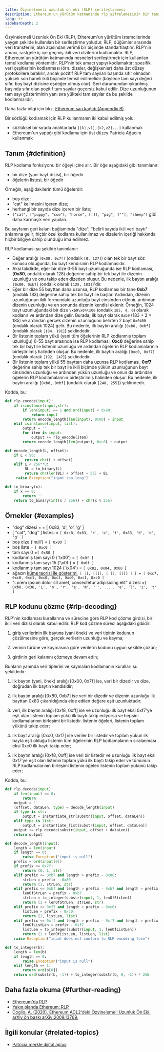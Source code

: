 ```yaml
---
title: Özyinelemeli uzunluk ön eki (RLP) serileştirmesi
description: Ethereum'un yürütüm katmanında rlp şifrelemesinin bir tanımı.
lang: tr
sidebarDepth: 2
---
```


Özyinelemeli Uzunluk Ön Eki (RLP), Ethereum'un yürütüm istemcilerinde yaygın şekilde kullanılan bir serileştirme yoludur. RLP, düğümler arasında veri transferini, alan açısından verimli bir biçimde standartlaştırır. RLP'nin amacı, rastgele iç içe geçmiş ikili veri dizilerini kodlamaktır. RLP, Ethereum'un yürütüm katmanında nesneleri serileştirmek için kullanılan temel kodlama yöntemidir. RLP'nin tek amacı yapıyı kodlamaktır; spesifik veri çeşitlerinin kodlanması (örn. dizeler, değişkenler) daha üst düzey protokollere bırakılır, ancak pozitif RLP tam sayıları başında sıfır olmadan yüksek son haneli ikili biçimde temsil edilmelidir (böylece tam sayı değeri sıfır, boş bayt dizisine eşdeğer olmuş olur). Seri durumundan çıkarılmış başında sıfır olan pozitif tam sayılar geçersiz kabul edilir. Dize uzunluğunun tam sayı gösteriminin yanı sıra yükteki tam sayılar da bu şekilde kodlanmalıdır.

Daha fazla bilgi için bkz. [Ethereum sarı kağıdı (Appendix B)](https://ethereum.github.io/yellowpaper/paper.pdf#page=19).

Bir sözlüğü kodlamak için RLP kullanmanın iki kabul edilmiş yolu:

- sözlüksel bir sırada anahtarlarla `[[k1,v1],[k2,v2]...]` kullanmak
- Ethereum'un yaptığı gibi kodlama için üst düzey Patricia Ağacını kullanmak

## Tanım {#definition}

RLP kodlama fonksiyonu bir öğeyi içine alır. Bir öğe aşağıdaki gibi tanımlanır:

- bir dize (yani bayt dizisi), bir öğedir
- öğelerin listesi, bir öğedir

Örneğin, aşağıdakilerin tümü öğelerdir:

- boş dize;
- "cat" kelimesini içeren dize;
- herhangi bir sayıda dize içeren bir liste;
- `["cat", ["puppy", "cow"], "horse", [[]], "pig", [""], "sheep"]` gibi daha karmaşık veri yapıları.

Bu sayfanın geri kalanı bağlamında "dize", "belirli sayıda ikili veri baytı" anlamına gelir; hiçbir özel kodlama kullanılmaz ve dizelerin içeriği hakkında hiçbir bilgiye sahip olunduğu ima edilmez.

RLP kodlaması şu şekilde tanımlanır:

- Değer aralığı `[0x00, 0x7f]` (ondalık `[0, 127]`) olan tek bir bayt söz konusu olduğunda, bu bayt kendisinin RLP kodlamasıdır.
- Aksi takdirde, eğer bir dize 0-55 bayt uzunluğunda ise RLP kodlaması, (**0x80**, ondalık olarak 128) değerine sahip bir tek bayt ile dizenin uzunluğu ve onu takip eden dizeden oluşur. Bu nedenle, ilk baytın aralığı `[0x80, 0xb7]` (ondalık olarak `[128, 183]`)'dir.
- Eğer bir dize 55 bayttan daha uzunsa, RLP kodlaması bir tane **0xb7** (ondalık 183) değerine sahip tek bir bayt ile başlar. Ardından, dizenin uzunluğunun ikili formundaki uzunluğu bayt cinsinden eklenir, ardından dizenin uzunluğu ve en sonunda dizenin kendisi eklenir. Örneğin, 1024 bayt uzunluğundaki bir dize `\xb9\x04\x00` (ondalık `185, 4, 0`) olarak kodlanır ve ardından dize gelir. Burada, ilk bayt olarak `0xb9` (183 + 2 = 185) ve ardından gerçek dizenin uzunluğunu belirten 2 bayt `0x0400` (ondalık olarak 1024) gelir. Bu nedenle, ilk baytın aralığı `[0xb8, 0xbf]` (ondalık olarak `[184, 191]`) şeklindedir.
- Bir listenin toplam yükü (yani tüm öğelerinin RLP kodlanmış toplam uzunluğu) 0-55 bayt arasında ise RLP kodlaması, **0xc0** değerine sahip tek bir bayt ile listenin uzunluğu ve ardından öğelerin RLP kodlamalarının birleştirilmiş halinden oluşur. Bu nedenle, ilk baytın aralığı `[0xc0, 0xf7]` (ondalık olarak `[192, 247]`) şeklindedir.
- Bir listenin toplam yükü 55 bayttan daha uzunsa RLP kodlaması, **0xf7** değerine sahip tek bir bayt ile ikili biçimde yükün uzunluğunun bayt cinsinden uzunluğu ve ardından yükün uzunluğu ve onun da ardından öğelerin RLP kodlamalarının birleştirilmiş halinden oluşur. Bu nedenle, ilk baytın aralığı `[0xb8, 0xbf]` (ondalık olarak `[248, 255]`) şeklindedir.

Kodda, bu:

```python
def rlp_encode(input):
    if isinstance(input,str):
        if len(input) == 1 and ord(input) < 0x80:
            return input
        return encode_length(len(input), 0x80) + input
    elif isinstance(input, list):
        output = ''
        for item in input:
            output += rlp_encode(item)
        return encode_length(len(output), 0xc0) + output

def encode_length(L, offset):
    if L < 56:
         return chr(L + offset)
    elif L < 256**8:
         BL = to_binary(L)
         return chr(len(BL) + offset + 55) + BL
     raise Exception("input too long")

def to_binary(x):
    if x == 0:
        return ''
    return to_binary(int(x / 256)) + chr(x % 256)
```

## Örnekler {#examples}

- "dog" dizesi = = [ 0x83, 'd', 'o', 'g' ]
- [ "cat", "dog" ] listesi = `[ 0xc8, 0x83, 'c', 'a', 't', 0x83, 'd', 'o', 'g' ]`
- boş dize ('null') = `[ 0x80 ]`
- boş liste = `[ 0xc0 ]`
- tam sayı 0 =`[ 0x80 ]`
- kodlanmış tam sayı 0 ('\\x00') = `[ 0x0f ]`
- kodlanmış tam sayı 15 ('\\x0f') = `[ 0x0f ]`
- kodlanmış tam sayı 1024 ('\\x04') = `[ 0x82, 0x04, 0x00 ]`
- ağacın [küme teorisi ile gösterimi](http://en.wikipedia.org/wiki/Set-theoretic_definition_of_natural_numbers), `[ [], [[]], [ [], [[]] ] ] = [ 0xc7, 0xc0, 0xc1, 0xc0, 0xc3, 0xc0, 0xc1, 0xc0 ]`
- "Lorem ipsum dolor sit amet, consectetur adipisicing elit" dizesi =`[ 0xb8, 0x38, 'L', 'o', 'r', 'e', 'm', ' ', ... , 'e', 'l', 'ı', 't' ]`

## RLP kodunu çözme {#rlp-decoding}

RLP'nin kodlaması kurallarına ve sürecine göre RLP kod çözme girdisi, bir ikili veri dizisi olarak kabul edilir. RLP kod çözme süreci aşağıdaki gibidir:

1.  giriş verilerinin ilk baytına (yani önek) ve veri tipinin kodunun çözülmesine göre, gerçek verilerin uzunluğu ve kayma;

2.  verinin türüne ve kaymasına göre verilerin kodunu uygun şekilde çözün;

3.  girdinin geri kalanını çözmeye devam edin;

Bunların yanında veri tiplerini ve kaymaları kodlamanın kuralları şu şekildedir:

1.  i̇lk baytın (yani, önek) aralığı [0x00, 0x7f] ise, veri bir dizedir ve dize, doğrudan ilk baytın kendisidir;

2.  i̇lk baytın aralığı [0x80, 0xb7] ise veri bir dizedir ve dizenin uzunluğu ilk bayttan 0x80 çıkarıldığında elde edilen değere eşit uzunluktadır;

3.  veri, ilk baytın aralığı [0xf8, 0xff] ise ve uzunluğu ilk bayt eksi 0xf7'ye eşit olan listenin toplam yükü ilk baytı takip ediyorsa ve hepsini kodlamalarının birleşimi bir listedir. listenin öğeleri, listenin toplam yükünü takip eder;

4.  ilk bayt aralığı [0xc0, 0xf7] ise veriler bir listedir ve toplam yükün ilk bayta eşit olduğu listenin tüm öğelerinin RLP kodlamalarının sıralanması eksi 0xc0 ilk baytı takip eder;

5.  ilk baytın aralığı [0xf8, 0xff] ise veri bir listedir ve uzunluğu ilk bayt eksi 0xf7'ye eşit olan listenin toplam yükü ilk baytı takip eder ve tümünün RLP kodlamalarının birleşimi listenin öğeleri listenin toplam yükünü takip eder;

Kodda, bu:

```python
def rlp_decode(input):
    if len(input) == 0:
        return
    output = ''
    (offset, dataLen, type) = decode_length(input)
    if type is str:
        output = instantiate_str(substr(input, offset, dataLen))
    elif type is list:
        output = instantiate_list(substr(input, offset, dataLen))
    output += rlp_decode(substr(input, offset + dataLen))
    return output

def decode_length(input):
    length = len(input)
    if length == 0:
        raise Exception("input is null")
    prefix = ord(input[0])
    if prefix <= 0x7f:
        return (0, 1, str)
    elif prefix <= 0xb7 and length > prefix - 0x80:
        strLen = prefix - 0x80
        return (1, strLen, str)
    elif prefix <= 0xbf and length > prefix - 0xb7 and length > prefix - 0xb7 + to_integer(substr(input, 1, prefix - 0xb7)):
        lenOfStrLen = prefix - 0xb7
        strLen = to_integer(substr(input, 1, lenOfStrLen))
        return (1 + lenOfStrLen, strLen, str)
    elif prefix <= 0xf7 and length > prefix - 0xc0:
        listLen = prefix - 0xc0;
        return (1, listLen, list)
    elif prefix <= 0xff and length > prefix - 0xf7 and length > prefix - 0xf7 + to_integer(substr(input, 1, prefix - 0xf7)):
        lenOfListLen = prefix - 0xf7
        listLen = to_integer(substr(input, 1, lenOfListLen))
        return (1 + lenOfListLen, listLen, list)
    raise Exception("input does not conform to RLP encoding form")

def to_integer(b):
    length = len(b)
    if length == 0:
        raise Exception("input is null")
    elif length == 1:
        return ord(b[0])
    return ord(substr(b, -1)) + to_integer(substr(b, 0, -1)) * 256
```

## Daha fazla okuma {#further-reading}

- [Ethereum'da RLP](https://medium.com/coinmonks/data-structure-in-ethereum-episode-1-recursive-length-prefix-rlp-encoding-decoding-d1016832f919)
- [Yakın planda Ethereum: RLP](https://medium.com/coinmonks/ethereum-under-the-hood-part-3-rlp-decoding-df236dc13e58)
- [Coglio, A. (2020). Ethereum ACL2'deki Özyinelemeli Uzunluk Ön Eki. arXiv ön baskı arXiv:2009.13769.](https://arxiv.org/abs/2009.13769)

## İlgili konular {#related-topics}

- [Patricia merkle dijital ağacı](/developers/docs/data-structures-and-encoding/patricia-merkle-trie)
